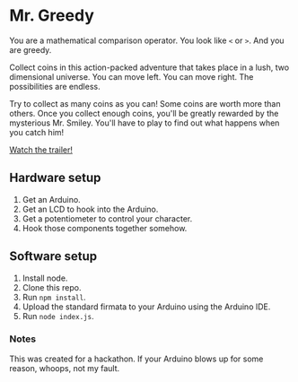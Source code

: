 # Mr. Greedy

You are a mathematical comparison operator.
You look like `<` or `>`. And you are greedy.

Collect coins in this action-packed adventure
that takes place in a lush, two dimensional
universe. You can move left. You can move right.
The possibilities are endless.

Try to collect as many coins as you can! Some
coins are worth more than others. Once you
collect enough coins, you'll be greatly rewarded
by the mysterious Mr. Smiley. You'll have to
play to find out what happens when you catch him!

[Watch the trailer!](http://stevenhauser.com/mr-greedy/)

## Hardware setup

1. Get an Arduino.
2. Get an LCD to hook into the Arduino.
3. Get a potentiometer to control your character.
4. Hook those components together somehow.

## Software setup

1. Install node.
2. Clone this repo.
3. Run `npm install`.
4. Upload the standard firmata to your Arduino
   using the Arduino IDE.
5. Run `node index.js`.

### Notes

This was created for a hackathon. If your Arduino
blows up for some reason, whoops, not my fault.
